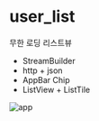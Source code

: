 # user_list

무한 로딩 리스트뷰

* StreamBuilder
* http + json
* AppBar Chip
* ListView + ListTile



![app](app.png)